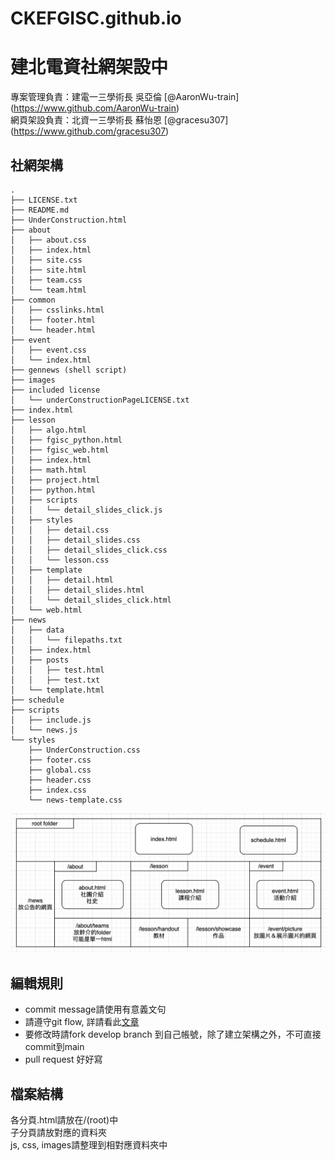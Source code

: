 # CKEFGISC.github.io
# 建北電資社網架設中
專案管理負責：建電一三學術長 吳亞倫 [@AaronWu-train] (https://www.github.com/AaronWu-train) <br>
網頁架設負責：北資一三學術長 蘇怡恩 [@gracesu307] (https://www.github.com/gracesu307)   <br>

## 社網架構
```
.
├── LICENSE.txt
├── README.md
├── UnderConstruction.html
├── about
│   ├── about.css
│   ├── index.html
│   ├── site.css
│   ├── site.html
│   ├── team.css
│   └── team.html
├── common
│   ├── csslinks.html
│   ├── footer.html
│   └── header.html
├── event
│   ├── event.css
│   └── index.html
├── gennews (shell script)
├── images
├── included license
│   └── underConstructionPageLICENSE.txt
├── index.html
├── lesson
│   ├── algo.html
│   ├── fgisc_python.html
│   ├── fgisc_web.html
│   ├── index.html
│   ├── math.html
│   ├── project.html
│   ├── python.html
│   ├── scripts
│   │   └── detail_slides_click.js
│   ├── styles
│   │   ├── detail.css
│   │   ├── detail_slides.css
│   │   ├── detail_slides_click.css
│   │   └── lesson.css
│   ├── template
│   │   ├── detail.html
│   │   ├── detail_slides.html
│   │   └── detail_slides_click.html
│   └── web.html
├── news
│   ├── data
│   │   └── filepaths.txt
│   ├── index.html
│   ├── posts
│   │   ├── test.html
│   │   ├── test.txt
│   └── template.html
├── schedule
├── scripts
│   ├── include.js
│   └── news.js
└── styles
    ├── UnderConstruction.css
    ├── footer.css
    ├── global.css
    ├── header.css
    ├── index.css
    └── news-template.css
```

![image](images/社網架構.png)

## 編輯規則
* commit message請使用有意義文句
* 請遵守git flow, 詳請看此[文章](https://ithelp.ithome.com.tw/articles/10227605)
* 要修改時請fork develop branch 到自己帳號，除了建立架構之外，不可直接commit到main
* pull request 好好寫

## 檔案結構
各分頁.html請放在/(root)中 <br>
子分頁請放對應的資料夾 <br>
js, css, images請整理到相對應資料夾中 <br>
